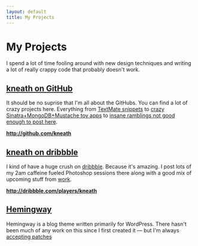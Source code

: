 ```yaml
---
layout: default
title: My Projects
---
```


# My Projects

I spend a lot of time fooling around with new design techniques and writing a lot of really crappy code that probably doesn't work.

## [kneath on GitHub](http://github.com/kneath)

It should be no suprise that I'm all about the GitHubs. You can find a lot of crazy projects here. Everything from [TextMate snippets](http://github.com/kneath/textmate-snippets) to [crazy Sinatra+MongoDB+Mustache toy apps](http://github.com/kneath/watchtower) to [insane ramblings not good enough to post here](http://github.com/kneath/notebook).

**<http://github.com/kneath>**

## [kneath on dribbble](http://dribbble.com/players/kneath)

I kind of have a huge crush on [dribbble](http://dribbble.com). Because it's amazing. I post lots of my 2am caffeine fueled Photoshop sessions there along with a good mix of upcoming stuff from [work](http://github.com).

<div id="dribbble"></div>
<script src="/js/halfcourt.js" type="text/javascript" charset="utf-8"></script>
<script type="text/javascript">var hcs = new HalfCourtShot({ jersey: "kneath", shots: 4, goal: 'dribbble' });</script>

**<http://dribbble.com/players/kneath>**


## [Hemingway](/hemingway)

Hemingway is a blog theme written primarily for WordPress.  There hasn't been much of any work on this since I first created it — but I'm always [accepting patches](http://github.com/kneath/hemingway)